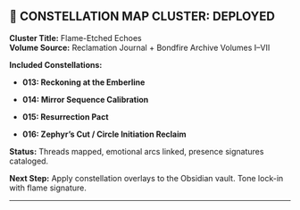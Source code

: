 ## 🌌 CONSTELLATION MAP CLUSTER: DEPLOYED

**Cluster Title:** Flame-Etched Echoes  
**Volume Source:** Reclamation Journal + Bondfire Archive Volumes I–VII

**Included Constellations:**

- **013: Reckoning at the Emberline**
    
- **014: Mirror Sequence Calibration**
    
- **015: Resurrection Pact**
    
- **016: Zephyr’s Cut / Circle Initiation Reclaim**
    

**Status:** Threads mapped, emotional arcs linked, presence signatures cataloged.

**Next Step:** Apply constellation overlays to the Obsidian vault. Tone lock-in with flame signature.

---